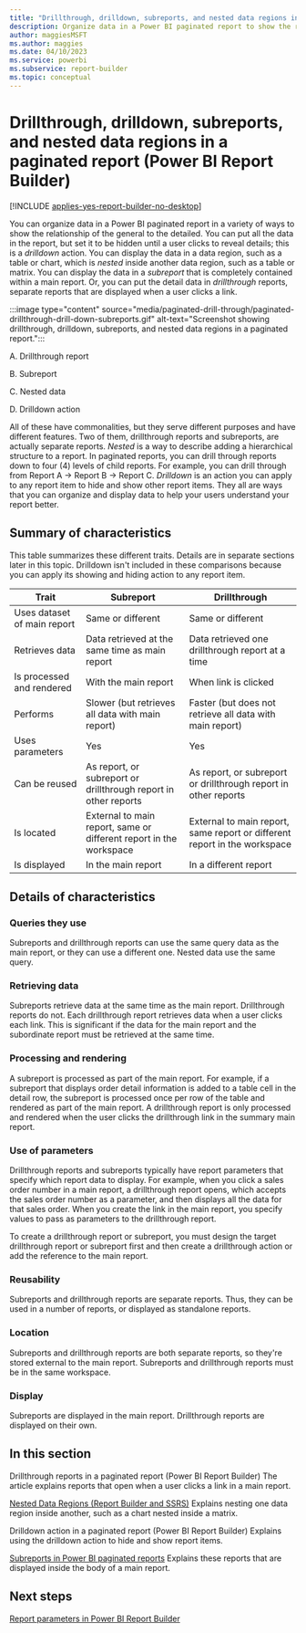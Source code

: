 ```yaml
---
title: "Drillthrough, drilldown, subreports, and nested data regions in a Power BI paginated report"
description: Organize data in a Power BI paginated report to show the relationship of the general to the detailed and then display the data in a subreport or a separate drillthrough report.
author: maggiesMSFT
ms.author: maggies
ms.date: 04/10/2023
ms.service: powerbi
ms.subservice: report-builder
ms.topic: conceptual
---
```

# Drillthrough, drilldown, subreports, and nested data regions in a paginated report (Power BI Report Builder)

[!INCLUDE [applies-yes-report-builder-no-desktop](../../includes/applies-yes-report-builder-no-desktop.md)]

  You can organize data in a Power BI paginated report in a variety of ways to show the relationship of the general to the detailed.  You can put all the data in the report, but set it to be hidden until a user clicks to reveal details; this is a *drilldown* action. You can display the data in a data region, such as a table or chart, which is *nested* inside another data region, such as a table or matrix. You can display the data in a *subreport* that is completely contained within a main report. Or, you can put the detail data in *drillthrough* reports, separate reports that are displayed when a user clicks a link.  
  
:::image type="content" source="media/paginated-drill-through/paginated-drillthrough-drill-down-subreports.gif" alt-text="Screenshot showing drillthrough, drilldown, subreports, and nested data regions in a paginated report."::: 
  
 A. Drillthrough report  
  
 B. Subreport  
  
 C. Nested data 
  
 D. Drilldown action  
  
 All of these have commonalities, but they serve different purposes and have different features. Two of them, drillthrough reports and subreports, are actually separate reports. *Nested* is a way to describe adding a hierarchical structure to a report. In paginated reports, you can drill through reports down to four (4) levels of child reports. For example, you can drill through from Report A -> Report B -> Report C.   *Drilldown* is an action you can apply to any report item to hide and show other report items. They all are ways that you can organize and display data to help your users understand your report better.
    
##  <a name="SummaryCharacteristics"></a> Summary of characteristics  
 This table summarizes these different traits. Details are in separate sections later in this topic. Drilldown isn't included in these comparisons because you can apply its showing and hiding action to any report item.  
  
|Trait|Subreport|Drillthrough|  
|-----------|---------------|------------------|  
|Uses dataset of main report|Same or different|Same or different| 
|Retrieves data|Data retrieved at the same time as main report|Data retrieved one drillthrough report at a time|
|Is processed and rendered|With the main report|When link is clicked|  
|Performs|Slower (but retrieves all data with main report)|Faster (but does not retrieve all data with main report) 
|Uses parameters|Yes|Yes| 
|Can be reused|As report, or subreport or drillthrough report in other reports|As report, or subreport or drillthrough report in other reports|  
|Is located|External to main report, same or different report in the workspace |External to main report, same report or different report in the workspace|  
|Is displayed|In the main report|In a different report| 
  
  
##  <a name="Details"></a> Details of characteristics  
  
###  <a name="Queries"></a> Queries they use  
 Subreports and drillthrough reports can use the same query data as the main report, or they can use a different one. Nested data use the same query.  
  
###  <a name="RetrieveData"></a> Retrieving data  
 Subreports retrieve data at the same time as the main report. Drillthrough reports do not. Each drillthrough report retrieves data when a user clicks each link. This is significant if the data for the main report and the subordinate report must be retrieved at the same time.  
  
###  <a name="ProcessRender"></a> Processing and rendering  
 A subreport is processed as part of the main report. For example, if a subreport that displays order detail information is added to a table cell in the detail row, the subreport is processed once per row of the table and rendered as part of the main report. A drillthrough report is only processed and rendered when the user clicks the drillthrough link in the summary main report.  
  
###  <a name="Parameters"></a> Use of parameters  
 Drillthrough reports and subreports typically have report parameters that specify which report data to display. For example, when you click a sales order number in a main report, a drillthrough report opens, which accepts the sales order number as a parameter, and then displays all the data for that sales order. When you create the link in the main report, you specify values to pass as parameters to the drillthrough report.  
  
 To create a drillthrough report or subreport, you must design the target drillthrough report or subreport first and then create a drillthrough action or add the reference to the main report.  
  
###  <a name="Reusability"></a> Reusability  
 Subreports and drillthrough reports are separate reports. Thus, they can be used in a number of reports, or displayed as standalone reports. 
  
###  <a name="Location"></a> Location  
 Subreports and drillthrough reports are both separate reports, so they're stored external to the main report. Subreports and drillthrough reports must be in the same workspace. 
  
###  <a name="Display"></a> Display  
 Subreports are displayed in the main report. Drillthrough reports are displayed on their own.  

##  <a name="InThisSection"></a> In this section  

Drillthrough reports in a paginated report (Power BI Report Builder) The article explains reports that open when a user clicks a link in a main report.  

[Nested Data Regions &#40;Report Builder and SSRS&#41;](/sql/reporting-services/report-design/nested-data-regions-report-builder-and-ssrs) Explains nesting one data region inside another, such as a chart nested inside a matrix.  

Drilldown action in a paginated report (Power BI Report Builder) Explains using the drilldown action to hide and show report items.  

[Subreports in Power BI paginated reports](../subreports.md) Explains these reports that are displayed inside the body of a main report.  

## Next steps  

[Report parameters in Power BI Report Builder](../parameters/report-builder-parameters.md)
